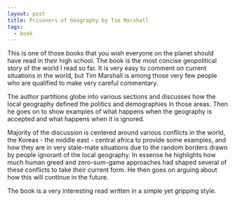 ```yaml
---
layout: post
title: Prisoners of Geography by Tim Marshall
tags:
  - book
---
```


This is one of those books that you wish everyone on the planet should have read
 in their high school. The book is the most concise geopolitical story of the world I read so far.
It is very easy to comment on current situations in the world, but Tim Marshall is among
 those very few people who are qualified to make very careful commentary.

The author partitions globe into various sections and discusses how the local geography
 defined the politics and demographies in those areas. Then he goes on to show examples
 of what happens when the geography is accepted and what happens when it is ignored.

Majority of the discussion is centered around various conflicts in the world,
the Koreas - the middle east - central africa to provide some examples, and how
they are in very stale-mate situations due to the random borders drawn by
people ignorant of the local geography. In essense he highlights how much human
greed and zero-sum-game approaches had shaped several of these conflicts to
take their current form. He then goes on arguing about how this will continue
in the future.

The book is a very interesting read written in a simple yet gripping style.
